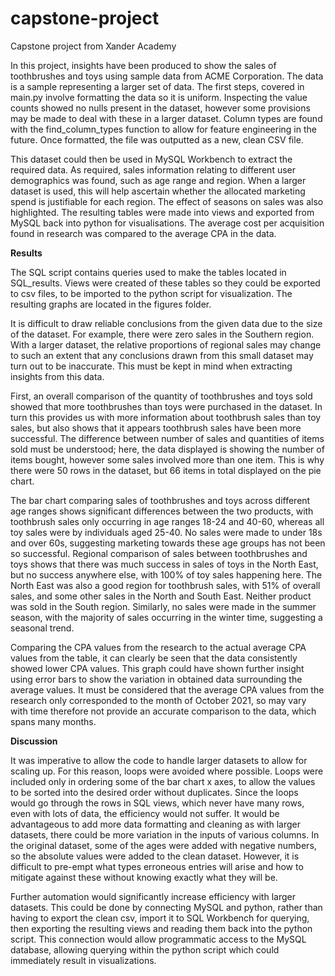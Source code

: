 # capstone-project
Capstone project from Xander Academy

In this project, insights have been produced to show the sales of toothbrushes and toys using sample data from ACME Corporation.
The data is a sample representing a larger set of data. The first steps, covered in main.py involve formatting the data so it is uniform.
Inspecting the value counts showed no nulls present in the dataset, however some provisions may be made to deal with these in a larger dataset.
Column types are found with the find_column_types function to allow for feature engineering in the future.
Once formatted, the file was outputted as a new, clean CSV file.

This dataset could then be used in MySQL Workbench to extract the required data. As required, sales information relating to different
user demographics was found, such as age range and region. When a larger dataset is used, this will help ascertain whether the allocated marketing spend is justifiable for each region. The effect of seasons on sales was also highlighted. The resulting tables were made into views and exported from MySQL back into python for visualisations. The average cost per acquisition found in research was compared to the average CPA in the data.

**Results**

The SQL script contains queries used to make the tables located in SQL_results. Views were created of these tables so they could be exported to csv files, to be imported to the python script for visualization. The resulting graphs are located in the figures folder. 

It is difficult to draw reliable conclusions from the given data due to the size of the dataset. For example, there were zero sales in the Southern region. With a larger dataset, the relative proportions of regional sales may change to such an extent that any conclusions drawn from this small dataset may turn out to be inaccurate. This must be kept in mind when extracting insights from this data. 

First, an overall comparison of the quantity of toothbrushes and toys sold showed that more toothbrushes than toys were purchased in the dataset. In turn this provides us with more information about toothbrush sales than toy sales, but also shows that it appears toothbrush sales have been more successful. The difference between number of sales and quantities of items sold must be understood; here, the data displayed is showing the number of items bought, however some sales involved more than one item. This is why there were 50 rows in the dataset, but 66 items in total displayed on the pie chart.

The bar chart comparing sales of toothbrushes and toys across different age ranges shows significant differences between the two products, with toothbrush sales only occurring in age ranges 18-24 and 40-60, whereas all toy sales were by individuals aged 25-40. No sales were made to under 18s and over 60s, suggesting marketing towards these age groups has not been so successful. Regional comparison of sales between toothbrushes and toys shows that there was much success in sales of toys in the North East, but no success anywhere else, with 100% of toy sales happening here. The North East was also a good region for toothbrush sales, with 51% of overall sales, and some other sales in the North and South East. Neither product was sold in the South region. Similarly, no sales were made in the summer season, with the majority of sales occurring in the winter time, suggesting a seasonal trend. 

Comparing the CPA values from the research to the actual average CPA values from the table, it can clearly be seen that the data consistently showed lower CPA values. This graph could have shown further insight using error bars to show the variation in obtained data surrounding the average values. It must be considered that the average CPA values from the research only corresponded to the month of October 2021, so may vary with time therefore not provide an accurate comparison to the data, which spans many months.

**Discussion**

It was imperative to allow the code to handle larger datasets to allow for scaling up. For this reason, loops were avoided where possible. Loops were included only in ordering some of the bar chart x axes, to allow the values to be sorted into the desired order without duplicates. Since the loops would go through the rows in SQL views, which never have many rows, even with lots of data, the efficiency would not suffer. It would be advantageous to add more data formatting and cleaning as with larger datasets, there could be more variation in the inputs of various columns. In the original dataset, some of the ages were added with negative numbers, so the absolute values were added to the clean dataset. However, it is difficult to pre-empt what types erroneous entries will arise and how to mitigate against these without knowing exactly what they will be.

Further automation would significantly increase efficiency with larger datasets. This could be done by connecting MySQL and python, rather than having to export the clean csv, import it to SQL Workbench for querying, then exporting the resulting views and reading them back into the python script. This connection would allow programmatic access to the MySQL database, allowing querying within the python script which could immediately result in visualizations.

